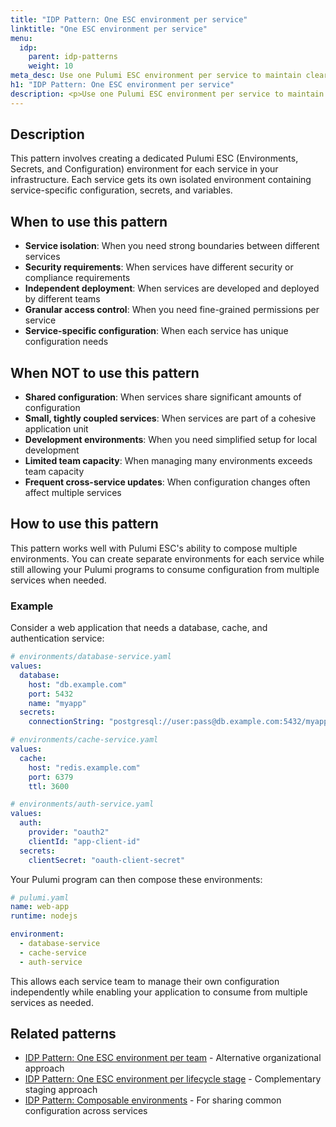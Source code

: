```yaml
---
title: "IDP Pattern: One ESC environment per service"
linktitle: "One ESC environment per service"
menu:
  idp:
    parent: idp-patterns
    weight: 10
meta_desc: Use one Pulumi ESC environment per service to maintain clear boundaries and improve security isolation in your Pulumi IDP implementation
h1: "IDP Pattern: One ESC environment per service"
description: <p>Use one Pulumi ESC environment per service to maintain clear boundaries and improve security isolation in your Pulumi IDP implementation.</p>
---
```


## Description

This pattern involves creating a dedicated Pulumi ESC (Environments, Secrets, and Configuration) environment for each service in your infrastructure. Each service gets its own isolated environment containing service-specific configuration, secrets, and variables.

## When to use this pattern

- **Service isolation**: When you need strong boundaries between different services
- **Security requirements**: When services have different security or compliance requirements
- **Independent deployment**: When services are developed and deployed by different teams
- **Granular access control**: When you need fine-grained permissions per service
- **Service-specific configuration**: When each service has unique configuration needs

## When NOT to use this pattern

- **Shared configuration**: When services share significant amounts of configuration
- **Small, tightly coupled services**: When services are part of a cohesive application unit
- **Development environments**: When you need simplified setup for local development
- **Limited team capacity**: When managing many environments exceeds team capacity
- **Frequent cross-service updates**: When configuration changes often affect multiple services

## How to use this pattern

This pattern works well with Pulumi ESC's ability to compose multiple environments. You can create separate environments for each service while still allowing your Pulumi programs to consume configuration from multiple services when needed.

### Example

Consider a web application that needs a database, cache, and authentication service:

```yaml
# environments/database-service.yaml
values:
  database:
    host: "db.example.com"
    port: 5432
    name: "myapp"
  secrets:
    connectionString: "postgresql://user:pass@db.example.com:5432/myapp"
```

```yaml
# environments/cache-service.yaml
values:
  cache:
    host: "redis.example.com"
    port: 6379
    ttl: 3600
```

```yaml
# environments/auth-service.yaml
values:
  auth:
    provider: "oauth2"
    clientId: "app-client-id"
  secrets:
    clientSecret: "oauth-client-secret"
```

Your Pulumi program can then compose these environments:

```yaml
# pulumi.yaml
name: web-app
runtime: nodejs

environment:
  - database-service
  - cache-service
  - auth-service
```

This allows each service team to manage their own configuration independently while enabling your application to consume from multiple services as needed.

## Related patterns

- [IDP Pattern: One ESC environment per team](/docs/idp/best-practices/patterns/one-esc-environment-per-team) - Alternative organizational approach
- [IDP Pattern: One ESC environment per lifecycle stage](/docs/idp/best-practices/patterns/one-esc-environment-per-lifecycle-stage) - Complementary staging approach
- [IDP Pattern: Composable environments](/docs/idp/best-practices/patterns/composable-environments) - For sharing common configuration across services
